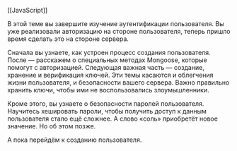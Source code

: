 [[JavaScript]]

В этой теме вы завершите изучение аутентификации пользователя. Вы уже реализовали авторизацию на стороне пользователя, теперь пришло время сделать это на стороне сервера.

Сначала вы узнаете, как устроен процесс создания пользователя. После — расскажем о специальных методах Mongoose, которые помогут с авторизацией. Следующая важная часть — создание, хранение и верификация ключей. Эти темы касаются и облегчения жизни пользователя, и безопасности вашего сервера. Важно правильно хранить ключи, чтобы ими не воспользовались злоумышленники.

Кроме этого, вы узнаете о безопасности паролей пользователя. Научитесь хешировать пароли, чтобы получить доступ к данным пользователя стало ещё сложнее. А слово «соль» приобретёт новое значение. Но об этом позже.

А пока перейдём к созданию пользователя.